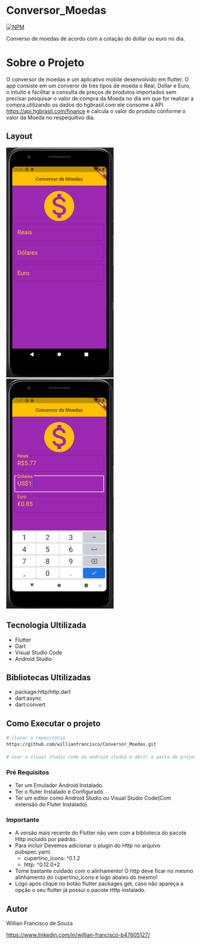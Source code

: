 # Conversor_Moedas
[![NPM](https://img.shields.io/npm/l/react)](https://github.com/willianfrancisco/Conversor_Moedas/blob/main/LICENSE)

Converso de moedas de acordo com a cotação do dollar ou euro no dia.

# Sobre o Projeto

O conversor de moedas e um aplicativo mobile desenvolvido em flutter.
O app consiste em um converor de tres tipos de moeda o Real, Dollar e Euro, o intuito e facilitar a consulta de preços de produtos importados sem precisar pesquisar o valor de compra da Moeda no dia em que for realizar a compra,utilizando os dados do hgbrasil.com ele consome a API  https://api.hgbrasil.com/finance e calcula o valor do produto conforme o valor da Moeda no respequitivo dia.

## Layout
![Mobile 1](https://github.com/willianfrancisco/Conversor_Moedas/blob/main/TelaInicial.PNG) ![Mobile 2](https://github.com/willianfrancisco/Conversor_Moedas/blob/main/Conversao.PNG)

## Tecnologia Ultilizada
- Flutter 
- Dart
- Visual Studio Code
- Android Studio

## Bibliotecas Ultilizadas
- package:http/http.dart
- dart:async
- dart:convert

## Como Executar o projeto

```bash
# clonar o repositorio
https://github.com/willianfrancisco/Conversor_Moedas.git

# usar o visual studio code ou android studio e abrir a pasta do projeto.
```

### Pré Requisitos
- Ter um Emulador Android Instalado.
- Ter o fluter Instalado e Configurado.
- Ter um editor como Android Studio ou Visual Studio Code(Com extensão do Fluter Instalado).

### Importante
- A versão mais recente do Flutter não vem com a biblioteca do pacote Http incluído por padrão.
- Para incluir Devemos adicionar o plugin do Http no arquivo pubspec.yaml.
  - cupertino_icons: ^0.1.2
  - http: ^0.12.0+2  
- Tome bastante cuidado com o alinhamento! O http deve ficar no mesmo alinhamento do cupertino_icons e logo abaixo do mesmo!
- Logo após clique no botão flutter packages get, caso não apareça a opção o seu flutter já possui o pacote Http instalado.

## Autor
Willian Francisco de Souza

https://www.linkedin.com/in/willian-francisco-b47605127/
